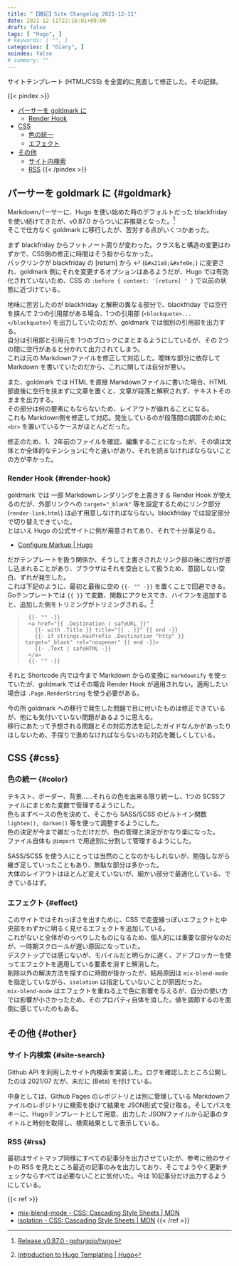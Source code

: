 ```yaml
---
title: "【雑記】Site Changelog 2021-12-11"
date: 2021-12-11T22:16:01+09:00
draft: false
tags: [ "Hugo", ]
# keywords: [ "", ]
categories: [ "Diary", ]
noindex: false
# summary: ""
---
```


サイトテンプレート (HTML/CSS) を全面的に見直して修正した。その記録。  

{{< pindex >}}
 * [パーサーを goldmark に](#goldmark)
    * [Render Hook](#render-hook)
 * [CSS](#css)
    * [色の統一](#color)
    * [エフェクト](#effect)
 * [その他](#other)
    * [サイト内検索](#site-search)
    * [RSS](#rss)
{{< /pindex >}}

## パーサーを goldmark に {#goldmark}

Markdownパーサーに、Hugo を使い始めた時のデフォルトだった blackfriday を使い続けてきたが、v0.87.0 からついに非推奨となった。[^hugo-v0_87_0]  
そこで仕方なく goldmark に移行したが、苦労する点がいくつかあった。  

[^hugo-v0_87_0]: [Release v0.87.0 · gohugoio/hugo](https://github.com/gohugoio/hugo/releases/tag/v0.87.0)

まず blackfriday からフットノート周りが変わった。クラス名と構造の変更はわずかで、CSS側の修正に時間はそう掛からなかった。  
バックリンクが blackfriday の \[return\] から &#x21a9;&#xfe0e; (`&#x21a9;&#xfe0e;`) に変更され、goldmark 側にそれを変更するオプションはあるようだが、Hugo では有効化されていないため、CSS の `:before { content: '[return] ' }` で以前の状態に近づけている。  

地味に苦労したのが blackfriday と解釈の異なる部分で、blackfriday では空行を挟んで 2つの引用部がある場合、1つの引用部 (`<blockquote>...</blockquote>`) を出力していたのだが、goldmark では個別の引用部を出力する。  
自分は引用部と引用元を 1つのブロックにまとまるようにしているが、その 2つの間に空行があると分かれて出力されてしまう。  
これは元の Markdownファイルを修正して対応した。曖昧な部分に依存して Markdown を書いていたのだから、これに関しては自分が悪い。  

また、goldmark では HTML を直接 Markdownファイルに書いた場合、HTML部直後に空行を挟まずに文章を置くと、文章が段落と解釈されず、テキストそのままを出力する。  
その部分は何の要素にもならないため、レイアウトが崩れることになる。  
これも Markdown側を修正して対応。発生しているのが段落間の調節のために `<br>` を置いているケースがほとんどだった。  

修正のため、1、2年前のファイルを確認、編集することになったが、その頃は文体とか全体的なテンションに今と違いがあり、それを読まなければならないことの方が辛かった。  

### Render Hook {#render-hook}

goldmark では 一部 Markdownレンダリングを上書きする Render Hook が使えるのだが、外部リンクへの `target="_blank"` 等を設定するためにリンク部分 (`render-link.html`) は必ず用意しなければならない。blackfriday では設定部分で切り替えできていた。  
とはいえ Hugo の公式サイトに例が用意されてあり、それで十分事足りる。  
 
 * [Configure Markup | Hugo](https://gohugo.io/getting-started/configuration-markup/#markdown-render-hooks)

だがテンプレートを扱う関係か、そうして上書きされたリンク部の後に改行が差し込まれることがあり、ブラウザはそれを空白として扱うため、意図しない空白、ずれが発生した。  
これは下記のように、最初と最後に空の `{{- "" -}}` を置くことで回避できる。  
Goテンプレートでは `{{ }}` で変数、関数にアクセスでき、ハイフンを追加すると、追加した側をトリミングがトリミングされる。[^go-template]

[^go-template]: [Introduction to Hugo Templating | Hugo](https://gohugo.io/templates/introduction/)

 > 		{{- "" -}}
 > 		<a href="{{ .Destination | safeURL }}"
 > 		  {{- with .Title }} title="{{ . }}" {{ end -}}
 > 		  {{- if strings.HasPrefix .Destination "http" }} target="_blank" rel="noopener" {{ end -}}>
 > 		  {{- .Text | safeHTML -}}
 > 		</a>
 > 		{{- "" -}}

それと Shortcode 内では今まで Markdown からの変換に `markdownify` を使っていたが、goldmark ではその場合 Render Hook が適用されない。適用したい場合は `.Page.RenderString` を使う必要がある。  

今の所 goldmark への移行で発生した問題で目に付いたものは修正できているが、他にも気付いていない問題があるように思える。  
移行にあたって予想される問題とその対応方法を記したガイドなんかがあったりはしないため、手探りで進めなければならないのも対応を難しくしている。  

## CSS {#css}
### 色の統一 {#color}

テキスト、ボーダー、背景……それらの色を出来る限り統一し、1つの SCSSファイルにまとめた変数で管理するようにした。  
色もまずベースの色を決めて、そこから SASS/SCSS のビルトイン関数 `lighten(), darken()` 等を使って調整するようにした。  
色の決定が今まで雑だっただけだが、色の管理と決定がかなり楽になった。  
ファイル自体も `@import` で用途別に分割して管理するようにした。  

SASS/SCSS を使う人にとっては当然のことなのかもしれないが、勉強しながら継ぎ足していったこともあり、無駄な部分は多かった。  
大体のレイアウトはほとんど変えていないが、細かい部分で最適化している、できているはず。  

### エフェクト {#effect}

このサイトではそれっぽさを出すために、CSS で走査線っぽいエフェクトと中央部をわずかに明るく見せるエフェクトを追加している。  
これがないと全体がのっぺりしたものになるため、個人的には重要な部分なのだが、一時期スクロールが遅い原因になっていた。  
デスクトップでは感じないが、モバイルだと明らかに遅く、アドブロッカーを使ってエフェクトを適用している要素を消すと解消した。  
削除以外の解決方法を探すのに時間が掛かったが、結局原因は `mix-blend-mode` を指定していながら、`isolation` は指定していないことが原因だった。  
`mix-blend-mode` はエフェクトを重ねる上で色に影響を与えるが、自分の使い方では影響が小さかったため、そのプロパティ自体を消した。値を調節するのを面倒に感じていたのもある。  

## その他 {#other}
### サイト内検索 {#site-search}

Github API を利用したサイト内検索を実装した。ログを確認したところ公開したのは 2021/07 だが、未だに (Beta) を付けている。  

中身としては、Github Pages のレポジトリとは別に管理している Markdownファイルのレポジトリに検索を掛けて結果を JSON形式で受け取る。そしてパスをキーに、Hugoテンプレートとして用意、出力した JSONファイルから記事のタイトルと時刻を取得し、検索結果として表示している。  

### RSS {#rss}

最初はサイトマップ同様にすべての記事分を出力させていたが、参考に他のサイトの RSS を見たところ最近の記事のみを出力しており、そこでようやく更新チェックならすべては必要ないことに気付いた。今は 10記事分だけ出力するようにしている。  


{{< ref >}}
 * [mix-blend-mode - CSS: Cascading Style Sheets | MDN](https://developer.mozilla.org/en-US/docs/Web/CSS/mix-blend-mode)
 * [isolation - CSS: Cascading Style Sheets | MDN](https://developer.mozilla.org/en-US/docs/Web/CSS/isolation)
{{< /ref >}}
